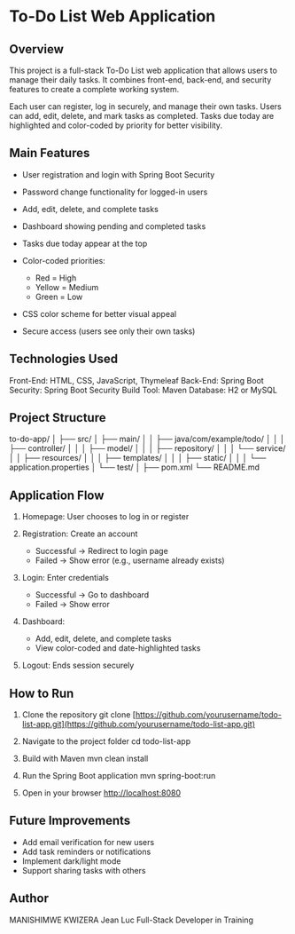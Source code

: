 
# To-Do List Web Application

## Overview

This project is a full-stack To-Do List web application that allows users to manage their daily tasks.
It combines front-end, back-end, and security features to create a complete working system.

Each user can register, log in securely, and manage their own tasks.
Users can add, edit, delete, and mark tasks as completed.
Tasks due today are highlighted and color-coded by priority for better visibility.

## Main Features

* User registration and login with Spring Boot Security
* Password change functionality for logged-in users
* Add, edit, delete, and complete tasks
* Dashboard showing pending and completed tasks
* Tasks due today appear at the top
* Color-coded priorities:

  * Red = High
  * Yellow = Medium
  * Green = Low
* CSS color scheme for better visual appeal
* Secure access (users see only their own tasks)

## Technologies Used

Front-End: HTML, CSS, JavaScript, Thymeleaf
Back-End: Spring Boot
Security: Spring Boot Security
Build Tool: Maven
Database: H2 or MySQL

## Project Structure

to-do-app/
│
├── src/
│   ├── main/
│   │   ├── java/com/example/todo/
│   │   │   ├── controller/
│   │   │   ├── model/
│   │   │   ├── repository/
│   │   │   └── service/
│   │   ├── resources/
│   │   │   ├── templates/
│   │   │   ├── static/
│   │   │   └── application.properties
│   └── test/
│
├── pom.xml
└── README.md

## Application Flow

1. Homepage: User chooses to log in or register
2. Registration: Create an account

   * Successful → Redirect to login page
   * Failed → Show error (e.g., username already exists)
3. Login: Enter credentials

   * Successful → Go to dashboard
   * Failed → Show error
4. Dashboard:

   * Add, edit, delete, and complete tasks
   * View color-coded and date-highlighted tasks
5. Logout: Ends session securely

## How to Run

1. Clone the repository
   git clone [https://github.com/yourusername/todo-list-app.git](https://github.com/yourusername/todo-list-app.git)

2. Navigate to the project folder
   cd todo-list-app

3. Build with Maven
   mvn clean install

4. Run the Spring Boot application
   mvn spring-boot:run

5. Open in your browser
   [http://localhost:8080](http://localhost:8080)

## Future Improvements

* Add email verification for new users
* Add task reminders or notifications
* Implement dark/light mode
* Support sharing tasks with others

## Author

MANISHIMWE KWIZERA Jean Luc
Full-Stack Developer in Training



